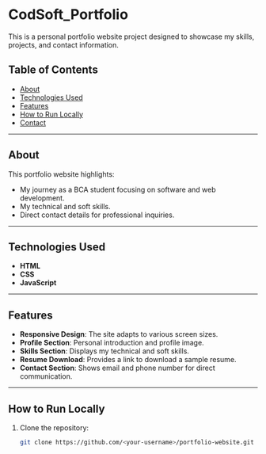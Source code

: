# CodSoft_Portfolio

This is a personal portfolio website project designed to showcase my skills, projects, and contact information.

## Table of Contents
- [About](#about)
- [Technologies Used](#technologies-used)
- [Features](#features)
- [How to Run Locally](#how-to-run-locally)
- [Contact](#contact)

---

## About
This portfolio website highlights:
- My journey as a BCA student focusing on software and web development.
- My technical and soft skills.
- Direct contact details for professional inquiries.

---

## Technologies Used
- **HTML**
- **CSS**
- **JavaScript**

---

## Features
- **Responsive Design**: The site adapts to various screen sizes.
- **Profile Section**: Personal introduction and profile image.
- **Skills Section**: Displays my technical and soft skills.
- **Resume Download**: Provides a link to download a sample resume.
- **Contact Section**: Shows email and phone number for direct communication.

---

## How to Run Locally
1. Clone the repository:
   ```bash
   git clone https://github.com/<your-username>/portfolio-website.git
